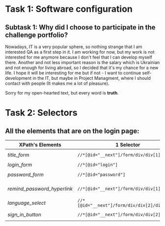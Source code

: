 # Task 1: Software configuration
## Subtask 1: Why did I choose to participate in the challenge portfolio?

Nowadays, IT is a very popular sphere, so nothing strange that I am interested QA as a first step in it. I am working for now, but my work is not interested for me anymore because I don't feel that I can develop myself there. Another and not less important reason is the salary which is Ukrainian and not enough for living abroad, so I decided that it's my chance for a new life. I hope it will be interesting for me but if not - I want to continue self-development in the IT, but maybe in Project Managment, where I should contact with people (It makes me a lot of pleasure).

Sorry for my open-hearted text, but every word is **truth**.

# Task 2: Selectors
## All the elements that are on the login page:

| XPath's Elements            | 1 Selector                                     | 2 Selector                                            | 3 Selector                                                   |
|-----------------------------|------------------------------------------------|-------------------------------------------------------|--------------------------------------------------------------|
| *title_form*                | `//*[@id="__next"]/form/div/div[1]/h5`         | `//*[text()="Scouts Panel"]`                          | `//child::div/h5`                                            |
| *login_form*                | `//*[@id="login"]`                             | `//input[@name="login"]`                              | `input[type="text"]`                                         | 
| *password_form*             | `//*[@id="password"]`                          | `//*[text()="Password" or text()="Hasło"]`            | `input[type="password"]`                                     |
| *remind_password_hyperlink* | `//*[@id="__next"]/form/div/div[1]/a`          | `//a[contains(@class, "MuiTypography-colorPrimary")]` | `//a[text()="Remind password" or text()="Przypomnij hasło"]` |
| *language_select*           | `//*[@id="__next"]/form/div/div[2]/div/input`  | `//input[@value="en" or @value="pl"]`                 | `//input[@class="MuiSelect-nativeInput"]`                    |
| *sign_in_button*            | `//*[@id="__next"]/form/div/div[2]/button`     | `//*[contains(@type, "submit")]`                      | `//child::div/button`                                        | 